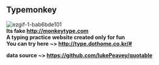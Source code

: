 ## Typemonkey
![ezgif-1-bab6bde101](https://user-images.githubusercontent.com/74903606/173410138-da08e437-42e3-4368-88f0-71b9026623d5.gif) </br>
<b>Its fake http://monkeytype.com </b> </br>
<b>A typing practice website created only for fun</b> </br>
<b> You can try here ~> http://type.dothome.co.kr/#

<b> data source ~> https://github.com/lukePeavey/quotable

